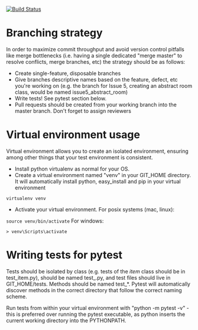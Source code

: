 [![Build Status](https://travis-ci.org/patrickv83/demonata.svg?branch=master)](https://travis-ci.org/patrickv83/demonata)

# Branching strategy
In order to maximize commit throughput and avoid version control pitfalls like merge bottlenecks (i.e. having a single dedicated "merge master" to resolve conflicts, merge branches, etc) the strategy should be as follows:

- Create single-feature, disposable branches
- Give branches descriptive names based on the feature, defect, etc you're working on (e.g. the branch for Issue 5, creating an abstract room class, would be named issue5_abstract_room)
- Write tests! See pytest section below.
- Pull requests should be created from your working branch into the master branch. Don't forget to assign reviewers


# Virtual environment usage
Virtual environment allows you to create an isolated environment, ensuring among other things that your test environment is consistent.

- Install python virtualenv as normal for your OS.
- Create a virtual environment named "venv" in your GIT_HOME directory. It will automatically install python, easy_install and pip in your virtual environment

```virtualenv venv```
- Activate your virtual environment. 
For posix systems (mac, linux):

```source venv/bin/activate```
For windows:

```> venv\Scripts\activate```


# Writing tests for pytest
Tests should be isolated by class (e.g. tests of the *item* class should be in test_item.py), should be named test_<class>.py, and test files should live in GIT_HOME/tests. Methods should be named test_*. Pytest will automatically discover methods in the correct directory that follow the correct naming scheme.

Run tests from within your virtual environment with "python -m pytest -v" - this is preferred over running the pytest executable, as python inserts the current working directory into the PYTHONPATH.

